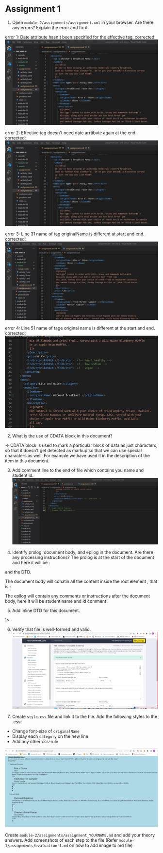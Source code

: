 # Assignment 1

1. Open `module-2/assignments/assignment.xml` in your browser. Are there any errors? Explain the error and fix it.

error 1: Date attribute hasn't been specified for the effective tag.
corrected: ![image ans 1 ](../assets/q1-e1.jpg)

error 2: Effective tag doesn't need date arrtibute again at the end.
corrected: ![image ans 1 ](../assets/q1-e1.jpg)

error 3: Line 31 name of tag originalName is different at start and end.
corrected: ![image ans 1 ](../assets/q1-e2.jpg)

error 4: Line 51 name of tage original name is different at the start and end.
corrected: ![image ans 1 ](../assets/q1-e3.jpg)
 
2. What is the use of CDATA block in this document?

-> CDATA block is used to mark a particular block of data as just characters, so that it doesn't get detected as markup so that we can use special characters as well. For example we have used it in the description of the item in this document.

3. Add comment line to the end of file which contains you name and student id.
   ![image ans 3 ](../assets/ss-ans3.jpg)

4. Identify prolog, document body, and epilog in the document. Are there any processing instructions?
 The prolog is at the start of the document and here it will be : 
 <?xml version="1.0" encoding="UTF-8" standalone="yes" ?>
 <?xml-stylesheet type="text/css" href="style.css"?> and the DTD.

The document body will conatin all the content inside the root element , that is : <menuInfo>

The epilog will contain any comments or instructions after the document body, here it will be student name and id comment :
<!--Name: Hanish Kaprani
    Student ID: N01519824--> 

5. Add inline DTD for this document.

<!DOCTYPE menuInfo [
  <!ELEMENT menuInfo (title,summary,effective,menu+)>
  <!ELEMENT title (#PCDATA)>
  <!ELEMENT summary (#PCDATA)>
  <!ELEMENT effective (#PCDATA)>
  <!ATTLIST effective type (Date) #REQUIRED>
  <!ELEMENT menu (category+,menuItem+)>
  <!ELEMENT category (#PCDATA)>
  <!ELEMENT menuItem (itemName,description,price,indicator*)>
  <!ELEMENT itemName (originalName,oldName?)>
  <!ELEMENT description (#PCDATA)>
  <!ELEMENT price (#PCDATA)>
  <!ELEMENT indicator (#PCDATA)>
  <!ELEMENT originalName (#PCDATA)>
  <!ELEMENT oldName (#PCDATA)>
]>

6. Verify that file is well-formed and valid.
  ![image ans 6 ](../assets/q6.jpg)

7. Create `style.css` file and link it to the file. Add the following styles to the .css:

- Change font-size of `originalName`
- Display each `category` on the new line
- Add any other css-rule

![image ans 7 ](../assets/q7.jpg)

Create `module-2/assignments/assignment_YOURNAME.md` and add your theory answers. Add screenshots of each step to the file (Refer `module-1/assignments/evaluation-1.md` on how to add image to md file)

<!-- Name: Hanish Kaprani
    Student ID: N01519824 -->